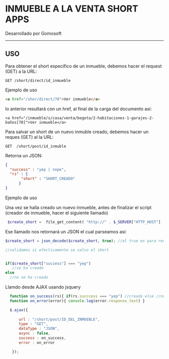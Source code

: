 INMUEBLE A LA VENTA SHORT APPS
==============================


Desarrollado por Gomosoft


___________


USO
---


Para obtener el short especifico de un inmueble, debemos hacer el request (GET) a la URL:

```
GET /short/direct/id_inmueble
```

Ejemplo de uso

```html
<a href="/shor/direct/70">Ver inmueble</a>
```


lo anterior resultará con un href, al final de la carga del documento así:

```
<a href="/inmueble/s/casa/venta/bogota/2-habitaciones-1-garajes-2-baños[70]">Ver inmueble</a>
```



Para salvar un short de un nuevo inmuble creado, debemos hacer un reques (GET) al la URL:

```
GET  /short/post/id_inmuble
```

Retorna un JSON:


```json
{
  "success" : "yep | nope",
  "rs" : {
  	   "short" : "SHORT_CREADO"
      }	
}
```


Ejemplo de uso

Una vez se halla creado un nuevo inmueble, antes de finalizar el script (creador de inmueble, hacer el siguiente llamado)


```php
 $create_short =  file_get_content( "http://" . $_SERVER["HTTP_HOST"]  . "/short/post/CAMBIAR_ESTO_POR_EL_ID_DEL_INMUEBLE_CREADO");
```

Ese llamado nos retornará un JSON el cual parseamos así:


```php
$create_short = json_decode($create_short, true); //el true es para recibir el JSON en un array y no en un std_class

//validamos si efectivamente se salvo el short


if($create_short["success"] === "yep")
   //se ha creado 
else
  //no se ha creado 

```

Llamdo desde AJAX usando jsquery


```javascript
  function on_success(rs){ if(rs.succcess === "yep") //creado else //no creado }
  function on_error(error){ console.log(error.response_text) }

  $.ajax({
     
      url : "/short/post/ID_DEL_INMUEBLE",
      type : "GET",
      dataType : "JSON",
      async : false,
      success : on_success,
      error : on_error

   });
```



